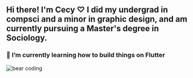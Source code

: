 ## Hi there! I'm Cecy ♡ I did my undergrad in compsci and a minor in graphic design, and am currently pursuing a Master's degree in Sociology.
### 🌱 I’m currently learning how to build things on Flutter
![bear coding](https://tenor.com/bmRlt.gif)



<!--
**acsanchezr/acsanchezr** is a ✨ _special_ ✨ repository because its `README.md` (this file) appears on your GitHub profile.

Here are some ideas to get you started:

- 🔭 I’m currently working on ...
- 🌱 I’m currently learning ...
- 👯 I’m looking to collaborate on ...
- 🤔 I’m looking for help with ...
- 💬 Ask me about ...
- 📫 How to reach me: ...
- 😄 Pronouns: ...
- ⚡ Fun fact: ...
-->
